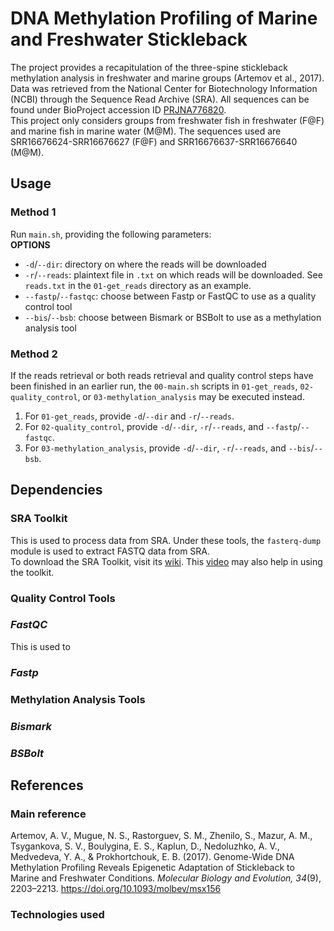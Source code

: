 # DNA Methylation Profiling of Marine and Freshwater Stickleback
The project provides a recapitulation of the three-spine stickleback methylation analysis in freshwater and marine groups (Artemov et al., 2017). Data was retrieved from the National Center for Biotechnology Information (NCBI) through the Sequence Read Archive (SRA). All sequences can be found under BioProject accession ID [PRJNA776820](https://www.ncbi.nlm.nih.gov/bioproject/PRJNA776820).  
This project only considers groups from freshwater fish in freshwater (F@F) and marine fish in marine water (M@M). The sequences used are SRR16676624-SRR16676627 (F@F) and SRR16676637-SRR16676640 (M@M). 
## Usage
### Method 1
Run `main.sh`, providing the following parameters:  
**OPTIONS**  
- `-d`/`--dir`: directory on where the reads will be downloaded  
- `-r`/`--reads`: plaintext file in `.txt` on which reads will be downloaded. See `reads.txt` in the `01-get_reads` directory as an example.  
- `--fastp`/`--fastqc`: choose between Fastp or FastQC to use as a quality control tool  
- `--bis`/`--bsb`: choose between Bismark or BSBolt to use as a methylation analysis tool
### Method 2
If the reads retrieval or both reads retrieval and quality control steps have been finished in an earlier run, the `00-main.sh` scripts in `01-get_reads`, `02-quality_control`, or `03-methylation_analysis` may be executed instead.  
1. For `01-get_reads`, provide `-d`/`--dir` and `-r`/`--reads`.  
2. For `02-quality_control`, provide `-d`/`--dir`, `-r`/`--reads`, and `--fastp`/`--fastqc`.  
3. For `03-methylation_analysis`, provide `-d`/`--dir`, `-r`/`--reads`, and `--bis`/`--bsb`.
## Dependencies
### SRA Toolkit
This is used to process data from SRA. Under these tools, the `fasterq-dump` module is used to extract FASTQ data from SRA.  
To download the SRA Toolkit, visit its [wiki](https://github.com/ncbi/sra-tools/wiki/01.-Downloading-SRA-Toolkit). This [video](https://www.youtube.com/watch?v=FjYO6Ys5cpc) may also help in using the toolkit.
### Quality Control Tools
### *FastQC*
This is used to 
### *Fastp*
### Methylation Analysis Tools
### *Bismark*
### *BSBolt*
## References
### Main reference  
Artemov, A. V., Mugue, N. S., Rastorguev, S. M., Zhenilo, S., Mazur, A. M., Tsygankova, S. V., Boulygina, E. S., Kaplun, D., Nedoluzhko, A. V., Medvedeva, Y. A., & Prokhortchouk, E. B. (2017). Genome-Wide DNA Methylation Profiling Reveals Epigenetic Adaptation of Stickleback to Marine and Freshwater Conditions. *Molecular Biology and Evolution, 34*(9), 2203–2213. https://doi.org/10.1093/molbev/msx156 
### Technologies used



